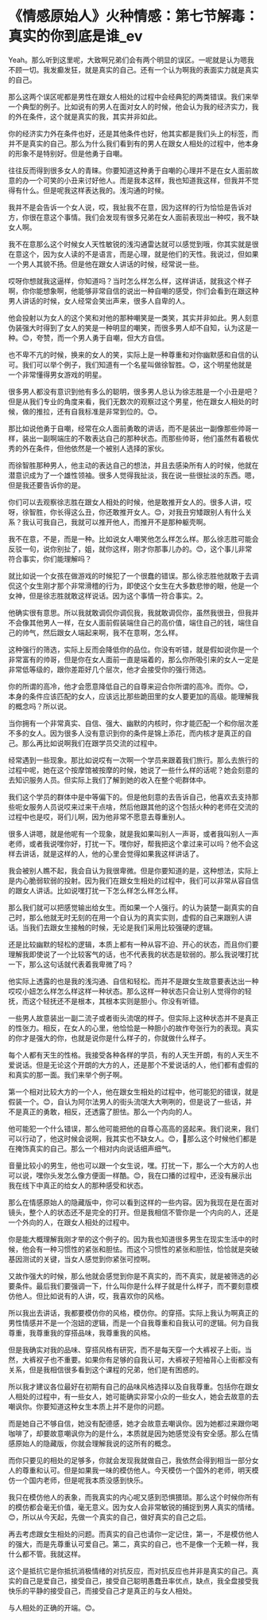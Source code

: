 # 《情感原始人》火种情感：第七节解毒：真实的你到底是谁_ev

Yeah。那么听到这里呢，大致啊兄弟们会有两个明显的误区。一呢就是认为嗯我不顾一切。我发癫发狂，就是真实的自己。还有一个认为啊我的表面实力就是真实的自己。

那么这两个误区呢都是男性在跟女人相处的过程中会经典犯的两类错误。我们来举一个典型的例子。比如说有的男人在面对女人的时候，他会认为我的经济实力，我的外在条件，这个就是真实的我，其实并非如此。

你的经济实力外在条件也好，还是其他条件也好，他其实都是我们头上的标签，而并不是真实的自己。那么为什么我们看到有的男人在跟女人相处的过程中，他本身的形象不是特别好。但是他勇于自嘲。

往往反而得到很多女人的青睐。你要知道这种勇于自嘲的心理并不是在女人面前故意的办一个可笑的小丑来讨好他人。而是我本这样，我也知道我这样，但我并不觉得有什么。但是呢我这样表达我的。浅沟通的时候。

我并不是会告诉一个女人说，哎，我扯我不在意，因为这样的行为恰恰是告诉对方，你很在意这个事情。我们会发现有很多兄弟在女人面前表现出一种哎，我不缺女人啊。

我不在意那么这个时候女人天性敏锐的浅沟通雷达就可以感觉到哦，你其实就是很在意这个，因为女人读的不是语言，而是心理，就是他们的天性。我说过，但如果一个男人其貌不扬。但是他在跟女人讲话的时候，经常说一些。

哎呀你想就我这逼样，你知道吗？当时怎么样怎么样，这样讲话，就我这个样子啊，你你能想象啊，他能够非常自信的说出一种自嘲的感受，你们会看到在跟这种男人讲话的时候，女人经常会笑出声来，很多人自卑的人。

他会投射以为女人的这个笑和对他的那种嘲笑是一类笑，其实并非如此。男人刻意伪装强大时得到了女人的笑是一种明显的嘲笑，而很多男人却不自知，认为这是一种。😊，夸赞，而一个男人勇于自嘲，但大方自信。

也不卑不亢的时候，换来的女人的笑，实际上是一种尊重和对你幽默感和自信的认可。我们可以举个例子，我们知道有一个名星叫做徐智胜。😊，这个明星他就是一个非常懂得男女游戏的明星。

很多男人都没有意识到他有多么的聪明，很多男人总认为徐志胜是一个小丑是吧？但是从我们专业的角度来看，我们无数次的观察过这个男星，他在跟女人相处的时候，做的推拉，还有自我标准是非常到位的。😊。

那比如说他勇于自嘲，经常在众人面前勇敢的讲话，而不是装出一副像那些帅哥一样，装出一副啊端庄的不敢表达自己的那种状态。而那些帅哥，他们虽然有着极优秀的外在条件，但他依然是一个被别人选择的家伙。

而徐智胜那种男人，他主动的表达自己的想法，并且去感染所有人的时候，他就在潜意识成为了一个雄性领袖。很多人觉得我扯淡，我在说一些很扯淡的东西。嗯，但是我还要告诉你的是。

你们可以去观察徐志胜在跟女人相处的时候，他是敢推开女人的。很多人讲，哎呀，徐智胜，你长得这么丑，你还敢推开女人。😊，对我丑穷矮跟别人有什么关系？我认可我自己，我就可以推开他人，而推开不是那种躯壳啊。

我不在意，不是，而是一种。比如说女人嘲笑他怎么样怎么样。那么徐志胜可能会反驳一句，说你别扯了，姐，就你这样，刚才你那事儿办的。😊，这个事儿非常符合事实，你们能理解吗？

就比如说一个女孩在做游戏的时候犯了一个很蠢的错误。那么徐志胜他就敢于去调侃这个女生刚才那个非常滑稽的行为，即使这个女生在大多数悲惨的眼，他是一个女神，但是徐志胜就敢这样说话。因为这个事情一符合事实。2。

他确实很有意思。所以我就敢调侃你调侃我，我就敢调侃你，虽然我很丑，但我并不会像其他男人一样，在女人面前假装端住自己的高价值，端住自己的钱，端住自己的帅气，然后跟女人端起来啊，我不在意啊，怎么样。

这种强行的筛选，实际上反而会降低你的品位。你没有听错，就是假如说你是一个非常富有的帅哥，但是你在女人面前一直是端着的，那么你所吸引来的女人一定是非常低等级的，跟你差距好几个层次，他才会接受你的强行筛选。

你的所谓的高冷，他才会愿意降低自己的自尊来迎合你所谓的高冷。而你。😊，本身的条件应该匹配的女人，应该远比那些跪田里的女人要更加的高级。能理解我的概念吗？所以说。

当你拥有一个非常真实、自信、强大、幽默的内核时，你才能匹配一个和你层次差不多的女人。因为很多人没有意识到你的条件是锦上添花，而内核才是真正的自己。那么再比如说啊我们在跟学员交流的过程中。

经常遇到一些现象。那比如说哎有一次啊一个学员来跟着我们旅行。那么去旅行的过程中呢，她在这个按摩馆被按摩的时候，她说了一些什么样的话呢？她会刻意的去知识服务人员。但实际上我们了解到她的收入在整个呃群体中。

我们这个学员的群体中是中等偏下的。但是他刻意的去告诉自己，他喜欢去支持那些呃女服务人员说哎来过来干点啥，然后他跟其他的这个包括火种的老师在交流的过程中也是哎，哥们儿啊，因为他非常不愿意去尊重别人。

很多人讲嗯，就是他呢有一个现象，就是我如果叫别人一声哥，或者我叫别人一声老师，或者我说嘿你好，打扰一下。嘿你好，帮我把这个拿过来可以吗？他不会这样去讲话，就是这样的人，他的心里会觉得如果我这样讲话了。

我会被别人瞧不起，我会自认为我很卑微。但是你要知道的是，这种想法，实际上是内心脆弱软弱的投射。因为我们在跟女生相处的过程中，我们可以非常从容自信的跟女人讲话。比如说嘿打扰一下怎么样怎么样怎么样。

那么我们就可以把感觉输出给女生。而如果一个人强行。的认为装楚一副真实的自己时，那么他就无时无刻的在用一个自认为的真实实则，虚假的自己来跟别人讲话。当我们去跟女生接触的时候，无论是我们采用比较强硬的逻辑。

还是比较幽默的轻松的逻辑，本质上都有一种从容不迫、开心的状态，而且你们要理解我即使说了一个比较客气的话，也不代表我的状态是软弱的。那么我说嘿打扰一下，那么这句话就代表着我卑微了吗？

他实际上透露的也是我的浅沟通、自信和轻松。而并不是跟女生故意要表达出一种哎哎小妞怎么样怎么样这样一种状态。那么这样一种状态只会让别人觉得你的轻抚，而这个轻抚还不是根本，其根本实则是胆小。你没有听错。

一些男人故意装出一副二流子或者街头流氓的样子。但实际上这种状态并不是真正的性张力。相反，在女人的心里，他恰恰是一种胆小的故作夸张行为的表现。真实的你才是强大的你，也就是说你是什么样子的，你就做什么样子。

每个人都有天生的性格。我接受各种各样的学员，有的人天生开朗，有的人天生不爱说话。但是无论这个开朗的大方的人，还是那个不爱说话的人，他们都有虚假的和真实的那一面。我们来举个例子啊。

第一个相对比较大方的一个人，他在跟女生相处的过程中，他可能犯的错误，就是假装一个。😊，自认为阿尔法男人的街头流氓大大咧咧的，但是说了一些话，并不是真正的勇敢，相反，还透露了胆怯。那么一个内向的人。

他可能犯一个什么错误，那么他可能把他的自尊心高高的竖起来。我们说来，我们可以行动了，他这时候会说啊，我其实也不缺女人。😊，🎼那么这个时候他们都是在掩饰真实的自己。那么一个相对内向说话细声细气。

音量比较小的男生，他也可以跟一个女生说，嘿。打扰一下，那么一个大方的人也可以说，嘿你头发怎么像方便面一样酷。😊，我在口播的过程中，还没有展示出我在线下中真正的给女人的那种感受和状态。

那么在情感原始人的隐藏版中，你可以看到这样的一些内容。因为我现在是在面对镜头，整个人的状态还不是完全的打开。但是我相信不管你是一个内向的人，还是一个外向的人，在跟女人相处的过程中。

你是能大概理解我刚才举的这个例子的。因为我也知道很多男生在现实生活中的时候，他会有一种习惯性的紧张和胆怯。而这个习惯性的紧张和胆怯，恰恰就是突破基因测试的关键，当女人感觉到你紧张可控啊。

又故作强大的时候，那么他就会感觉到你是不真实的，而不真实，就是被筛选的必要条件。最后我们要强调一下，什么叫你是什么样子就是什么样子，而不要刻意模仿他人。但比如说有的人讲，哎，我喜欢你的风格。

所以我出去讲话，我都要模仿你的风格，模仿你。的穿搭。实际上我认为啊真正的男性情感并不是一个泡妞的逻辑，而是一个自我尊重和自我认可的逻辑。何为自我尊重，我尊重我的穿搭品味，我尊重我的风格。

但是我确实对我的品味、穿搭风格有研究，而不是每天穿一个大裤衩子上街。当然，大裤衩子也不重要。如果你有足够的自我认可，大裤衩子短袖背心上街都没有关系，但是我相信很多看到这个课程的兄弟，他们是有困惑的。

所以我才建议各位最好在初期有自己的品味风格选择以及自我尊重。包括你在跟女人相处的过程中，有一些女人，她可能确实非常小众的一些女人，她会去故意的去嘲讽你。你要知道这种女生本质上并不是你的问题。

而是她自己不够自信，她没有配德感，她才会故意去嘲讽你。因为她都过来跟你喝咖啡了，却要故意嘲讽你为的是什么，本质就是因为她感觉没有安全感。那么在情感原始人的隐藏版，你就会理解我说的这所有的概念。

而你只要见的相处的足够多，你就会发现我就做自己，我依然会得到相当一部分女人的尊重和认可。但是如果我一味的模仿他人。今天模仿一个国外的老师，明天模仿一个国内老师，但是呢我本质没感到快乐。

我只在模仿他人的表象，而我真实的内心呢又感到恐惧猥琐。那么这个时候你所有的模仿都会毫无价值，毫无意义。因为女人会非常敏锐的捕捉到男人真实的情绪。😊，所以从今天起，先做一个真实的自己，做好真实的自己之后。

再去考虑跟女生相处的问题。而真实的自己也请你一定记住，第一，不是模仿他人的强大，而是先尊重认可爱自己。第二，真实的自己，也不是像一个无赖一样，我什么都不管。我就这样。

这个是抵抗它是你抵抗消极情绪的对抗反应，而对抗反应也并非是真实的自己。真实的自己是爱自己，接受自己，接受自己聪明愚蠢丑率优点，缺点，我全盘接受我快乐的平静的接受自己，而接受自己才是真正的与女人相处。

与人相处的正确的开端。😊。